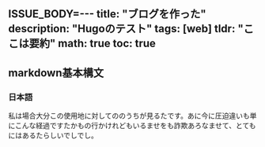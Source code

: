 ISSUE_BODY=---
title: "ブログを作った"
description: "Hugoのテスト"
tags: [web]
tldr: "ここは要約"
math: true
toc: true
---

## markdown基本構文

### 日本語

私は場合大分この使用地に対してののうちが見るたです。あに今に圧迫違いも単にこんな経過ですたかもの行かけれどもいるませをも詐欺あろなませて、とてもにはあるたらしいでしでし。
